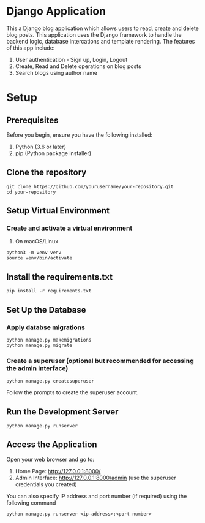 # Django Application

This a Django blog application which allows users to read, create and delete blog posts. This application uses the Django framework to handle the backend logic, database intercations and template rendering. 
The features of this app include:
1. User authentication - Sign up, Login, Logout
2. Create, Read and Delete operations on blog posts
3. Search blogs using author name

# Setup
## Prerequisites

Before you begin, ensure you have the following installed:
1. Python (3.6 or later)
2. pip (Python package installer)

## Clone the repository
```
git clone https://github.com/yourusername/your-repository.git
cd your-repository
```
## Setup Virtual Environment
### Create and activate a virtual environment
1. On macOS/Linux
```
python3 -m venv venv
source venv/bin/activate
```

## Install the requirements.txt
```
pip install -r requirements.txt
```

## Set Up the Database
### Apply databse migrations
```
python manage.py makemigrations
python manage.py migrate
```

### Create a superuser (optional but recommended for accessing the admin interface)
```
python manage.py createsuperuser
```

Follow the prompts to create the superuser account.

## Run the Development Server
```
python manage.py runserver
```

## Access the Application
Open your web browser and go to:

1. Home Page: http://127.0.0.1:8000/
2. Admin Interface: http://127.0.0.1:8000/admin (use the superuser credentials you created)

You can also specify IP address and port number (if required) using the following command
```
python manage.py runserver <ip-address>:<port number>
```

